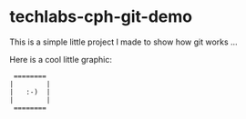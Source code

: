 # techlabs-cph-git-demo

This is a simple little project I made to show how git works ...

Here is a cool little graphic:

     ========
    |        |
    |   :-)  |
    |        |
     ========
